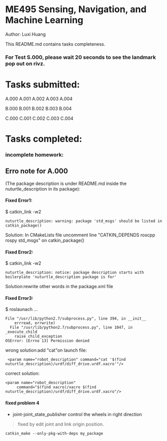 # ME495 Sensing, Navigation, and Machine Learning

Author: Luxi Huang

This README.md contains tasks completeness.


### For Test S.000, please wait 20 seconds to see the landmark pop out on rivz.
# Tasks submitted:
A.000
A.001
A.002
A.003
A.004

B.000
B.001
B.002
B.003
B.004          

C.000
C.001
C.002
C.003
C.004
# Tasks completed:

### incomplete homework:

## Erro note for A.000
(The package description is under README.md inside the nuturtle_description in its package):

#### Fixed Error1:     
$ catkin_link -w2
```
nuturtle_description: warning: package 'std_msgs' should be listed in catkin_package()
 ```
Solution:   In CMakeLists file uncomment line "CATKIN_DEPENDS roscpp rospy std_msgs" on catkin_package()

#### Fixed Error2:
$ catkin_link -w2
```
nuturtle_description: notice: package description starts with boilerplate 'nuturtle_description package is for'
 ```
Solution:rewrite other words in the package.xml file

#### Fixed Error3:
$ roslaunach ...
```
File "/usr/lib/python2.7/subprocess.py", line 394, in __init__
    errread, errwrite)
  File "/usr/lib/python2.7/subprocess.py", line 1047, in _execute_child
    raise child_exception
OSError: [Errno 13] Permission denied
```
wrong solution:add "cat"on launch file:
```
 <param name="robot_description" command="cat '$(find nuturtle_description)/urdf/diff_drive.urdf.xacro'"/>
```
correct solution:
```
<param name="robot_description"
     command="$(find xacro)/xacro $(find nuturtle_description)/urdf/diff_drive.urdf.xacro"/>
  ```
  #### fixed problem 4
  * joint-joint_state_publisher control the wheels in right direction
  > fixed by edit joint and link origin position.

```
catkin_make --only-pkg-with-deps my_package
```
